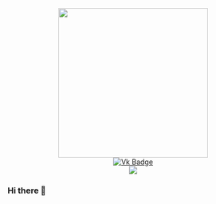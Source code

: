 <div id="header" align="center">
  <img src="https://media.giphy.com/media/iIqmM5tTjmpOB9mpbn/giphy.gif" width="300"/>
</div>

<div id="badges" align="center">
  <a href="https://vk.com/sentir_passeul">
    <img src="https://img.shields.io/badge/вконтакте-%232E87FB.svg?&style=for-the-badge&logo=vk&logoColor=white" alt="Vk Badge"/>
  </a>
</div>

<div id="views" align="center">
  <img src="https://komarev.com/ghpvc/?username=sentirpasseul&style=flat-square&color=blue" alt=""/>
</div>
  
<div align="center">
  <img src="https://tenor.com/view/software-software-development-gif-24712790"/>
</div>  


### Hi there 👋

<!--
**sentirpasseul/sentirpasseul** is a ✨ _special_ ✨ repository because its `README.md` (this file) appears on your GitHub profile.

Here are some ideas to get you started:

- 🔭 I’m currently working on ...
- 🌱 I’m currently learning ...
- 👯 I’m looking to collaborate on ...
- 🤔 I’m looking for help with ...
- 💬 Ask me about ...
- 📫 How to reach me: ...
- 😄 Pronouns: ...
- ⚡ Fun fact: ...
-->
